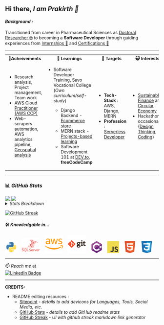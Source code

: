 ## Hi there, *I am Prakirth 👋*
#### *Background :*
<p> 
  Transitioned from career in Pharmaceutical Sciences as <a href="https://www.researchgate.net/profile/Prakirth-Govardhanam">Doctoral Researcher 🤓</a> to becoming a <b>Software Developer</b> through guiding experiences from <a href="https://www.linkedin.com/in/prakirth-govardhanam-3a185156/details/experience/">Internships 🧑‍</a> and <a href="https://www.credly.com/users/narayana-prakirth-govardhanam">Certifications 🧾</a>
</p>
<hr>

<table>
<th>🥇Acheivements</th>
<th>📖 Learnings</th>
<th>🏹 Targets</th>
<th>😺 Interests</th>
<tr>
  <td>
    <ul>
      <li>Research analysis, Project management, Team work</li>
      <li><a href="https://www.credly.com/badges/5df75c47-bf67-4cb8-ab85-1dd6283e51cd/public_url">AWS Cloud Practitioner (AWS CCP)</a></li>
      <li>Web-scrapers automation, AWS analytics pipeline, <a href="https://github.com/prak112/Coursera-IBM_Capstone">Geospatial analysis</a></li>
    </ul>
  </td>
   <td>
    <ul>
      <li>Software Developer Training, Savo Vocational College (<em>Own curriculum/self-study</em>)</li>
        <ul>
          <li>Django Backend - <a href="https://github.com/prak112/DevSchool-Project">Ecommerce store</a></li>
          <li>MERN stack - <a href="https://github.com/prak112/fullstack-open-core">Projects-based learning</a></li>
          <li>Software Development 101 at <a href="https://dev.to/prakirth">DEV.to</a>, <b>freeCodeCamp</b></li>
        </ul>
    </ul>
  </td>
  <td>
    <ul>
      <li><b>Tech-Stack</b> : AWS, Django, MERN</li>
      <li><b>Profession</b> : <a href="https://www.freecodecamp.org/news/become-a-serverless-developer">Serverless Developer</a></li>
    </ul>
  </td>
  <td>
    <ul>
      <li><a href="https://github.com/prak112/esg-profile">Sustainable Finance</a> and <a href="https://ellenmacarthurfoundation.org/topics/circular-economy-introduction/learning-pathways">Circular Economy</a></li>
      <li>Hackathons, occasionally, (<a href="https://ekipade310.sharepoint.com/sites/3TeamProjekte/Freigegebene%20Dokumente/Forms/AllItems.aspx?id=%2Fsites%2F3TeamProjekte%2FFreigegebene%20Dokumente%2F1%20Archiv%2F2021%2F30008%20%2D%20Innovate2030%20%2D%20SDG12%2FTeilnehmende%2FZertifikate%2FGeneral%2FSingle%20PDF%20General%20Certificates%2Fekipa%20Certificate%20Innovate2030%20SDG12%20Prakirth%20Govardhanam%2Epdf&parent=%2Fsites%2F3TeamProjekte%2FFreigegebene%20Dokumente%2F1%20Archiv%2F2021%2F30008%20%2D%20Innovate2030%20%2D%20SDG12%2FTeilnehmende%2FZertifikate%2FGeneral%2FSingle%20PDF%20General%20Certificates&p=true&ga=1">Design Thinking</a>, <a href="https://github.com/prak112/data4wildlife">Coding</a>)</li>
    </ul>
  </td>
</tr>
</table>

<hr>

### 📊 *GitHub Stats*

<a href="https://github.com/anuraghazra/github-readme-stats">
  <img height=200 align="center" src="https://github-readme-stats.vercel.app/api?username=prak112&theme=tokyonight&rank_icon=percentile" />
</a>
<a href="https://github.com/anuraghazra/convoychat">
  <img height=200 align="center" src="https://github-readme-stats.vercel.app/api/top-langs?username=prak112&layout=compact&langs_count=8&card_width=320&theme=merko" />
</a>

<details>
  <summary><i>Stats Breakdown</i></summary>
   <ul>
    <li> S &ensp;=&ensp; Top 1%</li>
    <li> A+ =&ensp; Top 12.5%</li> 
    <li> A &ensp;=&ensp; Top 25%</li>
    <li> A- =&ensp; Top 37.5%</li>
    <li> B+ =&ensp; Top 50%</li>
    <li> B &ensp;=&ensp; Top 62.5%</li>
    <li> B- =&ensp; Top 75%</li>
    <li> C+ =&ensp; Top 87.5%</li>
    <li> C &ensp;=&ensp; Everyone</li>
  </ul>
   This ranking scheme is based on the Japanese academic grading system, i.e., Global percentile is calculated as a weighted sum of percentiles for each statistic (number of commits, pull requests,
   issues, stars and followers), based on the cumulative distribution function of the exponential and the log-normal distributions. The implementation can be investigated from the <a href="https://github.com/anuraghazra/github-readme-stats/blob/master/src/calculateRank.js">calculation</a>. The circle around the rank shows 100 minus the global percentile.
</details>

[![GitHub Streak](https://github-readme-streak-stats.herokuapp.com?user=prak112&theme=ocean-dark&date_format=M%20j%5B%2C%20Y%5D&exclude_days=Sun%2CSat)](https://git.io/streak-stats)


#### 🛠️ <i>Knowledgable in...</i>
<div>
<img src="https://github.com/devicons/devicon/blob/master/icons/python/python-original.svg" title="Python" alt="Python" width="40" height="40"/> &ensp;
  <img src="https://github.com/devicons/devicon/blob/master/icons/microsoftsqlserver/microsoftsqlserver-plain-wordmark.svg" title="Micorsoft SQL Server"  alt="MicrosoftSQLServer" width="60" height="50"/> &ensp;
  <img src="https://github.com/devicons/devicon/blob/master/icons/amazonwebservices/amazonwebservices-plain-wordmark.svg" title="AWS" alt="AWS" width="60" height="60"/> &ensp;  
  <img src="https://github.com/devicons/devicon/blob/master/icons/git/git-original-wordmark.svg" title="Git" **alt="Git" width="60" height="60"/> &ensp;
  <img src="https://github.com/devicons/devicon/blob/master/icons/csharp/csharp-original.svg" title="C#" alt="Csharp" width="40" height="40"/> &ensp;
  <img src="https://github.com/devicons/devicon/blob/master/icons/javascript/javascript-original.svg" title="JavaScript" alt="javascript" width="40" height="40"/> &ensp;
  <img src="https://github.com/devicons/devicon/blob/master/icons/html5/html5-original.svg" title="HTML5" alt="HTML5" width="40" height="40"/> &ensp;
  <img src="https://github.com/devicons/devicon/blob/master/icons/css3/css3-original.svg" title="CSS3" alt="CSS3" width="40" height="40"/> &ensp;
</div>
<hr>

<div>
📫 <i>Reach me</i> at <div id="badges">
    <a href="https://www.linkedin.com/in/prakirth-govardhanam-3a185156/"><img src="https://img.shields.io/badge/LinkedIn-blue?style=for-the-badge&logo=linkedin&logoColor=white" alt="LinkedIn Badge"/>
      </a>
</div>
<hr>

**CREDITS:**
- README editing resources :
  - [Sitepoint](https://www.sitepoint.com/github-profile-readme/) - _details to add devicons for Languages, Tools, Social Media, etc._
  - [GitHub Stats](https://github.com/anuraghazra/github-readme-stats) - _details to add GitHub readme stats_
  - [GitHub Streak](https://github-readme-streak-stats.herokuapp.com/demo/) - _UI with github streak markdown link generator_
